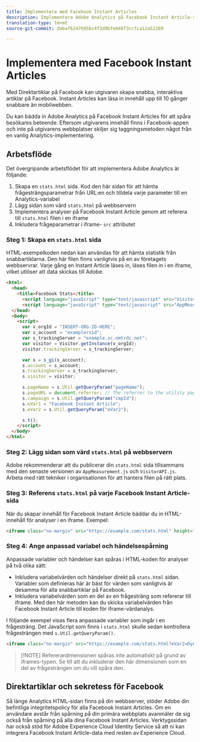 ```yaml
---
title: Implementera med Facebook Instant Articles
description: Implementera Adobe Analytics på Facebook Instant Article-sidor.
translation-type: tm+mt
source-git-commit: dabaf6247695bc4f3d9bfe668f3ccfca12a52269

---
```



# Implementera med Facebook Instant Articles

Med Direktartiklar på Facebook kan utgivaren skapa snabba, interaktiva artiklar på Facebook. Instant Articles kan läsa in innehåll upp till 10 gånger snabbare än mobilwebben.

Du kan bädda in Adobe Analytics på Facebook Instant Articles för att spåra besökares beteende. Eftersom utgivarens innehåll finns i Facebook-appen och inte på utgivarens webbplatser skiljer sig taggningsmetoden något från en vanlig Analytics-implementering.

## Arbetsflöde

Det övergripande arbetsflödet för att implementera Adobe Analytics är följande:

1. Skapa en `stats.html` sida. Kod den här sidan för att hämta frågesträngsparametrar från URL:en och tilldela varje parameter till en Analytics-variabel
1. Lägg sidan som värd `stats.html` på webbservern
1. Implementera analyser på Facebook Instant Article genom att referera till `stats.html` filen i en iframe
1. Inkludera frågeparametrar i iframe- `src` attributet

### Steg 1: Skapa en `stats.html` sida

HTML-exempelkoden nedan kan användas för att hämta statistik från snabbartiklarna. Den här filen finns vanligtvis på en av företagets webbservrar. Varje gång en Instant Article läses in, läses filen in i en iframe, vilket utlöser att data skickas till Adobe.

```html
<html>
  <head>
    <title>Facebook Stats</title>
      <script language="javaScript" type="text/javascript" src="VisitorAPI.js"></script>
      <script language="javaScript" type="text/javascript" src="AppMeasurement.js"></script>
  </head>
  <body>
    <script>
      var v_orgId = "INSERT-ORG-ID-HERE";
      var s_account = "examplersid";
      var s_trackingServer = "example.sc.omtrdc.net";
      var visitor = Visitor.getInstance(v_orgId);
      visitor.trackingServer = s_trackingServer;

      var s = s_gi(s_account);
      s.account = s_account;
      s.trackingServer = s_trackingServer;
      s.visitor = visitor;

      s.pageName = s.Util.getQueryParam("pageName");
      s.pageURL = document.referrer; // The referrer to the utility page is the parent frame
      s.campaign = s.Util.getQueryParam("cmpId");
      s.eVar1 = "Facebook Instant Article";
      s.eVar2 = s.Util.getQueryParam("eVar2");

      s.t();
    </script>
  </body>
</html>
```

### Steg 2: Lägg sidan som värd `stats.html` på webbservern

Adobe rekommenderar att du publicerar din `stats.html` sida tillsammans med den senaste versionen av `AppMeasurement.js` och `VisitorAPI.js`. Arbeta med rätt tekniker i organisationen för att hantera filen på rätt plats.

### Steg 3: Referens `stats.html` på varje Facebook Instant Article-sida

När du skapar innehåll för Facebook Instant Article bäddar du in HTML-innehåll för analyser i en iframe. Exempel:

```html
<iframe class="no-margin" src="https://example.com/stats.html" height="0"></iframe>
```

### Steg 4: Ange anpassad variabel och händelsespårning

Anpassade variabler och händelser kan spåras i HTML-koden för analyser på två olika sätt:

* Inkludera variabelvärden och händelser direkt på `stats.html` sidan. Variabler som definieras här är bäst för värden som vanligtvis är desamma för alla snabbartiklar på Facebook.
* Inkludera variabelvärden som en del av en frågesträng som refererar till iframe. Med den här metoden kan du skicka variabelvärden från Facebook Instant Article till koden för iframe-värdanalys.

I följande exempel visas flera anpassade variabler som ingår i en frågesträng. Det JavaScript som finns i `stats.html` skulle sedan kontrollera frågesträngen med `s.Util.getQueryParam()`.

```html
<iframe class="no-margin" src="https://example.com/stats.html?eVar2=Dynamic%20article%20title&pageName=Example%20article%20name&cmpId=exampleID123" height="0"></iframe>
```

>[!NOTE] Refererardimensionen spåras inte automatiskt på grund av iframes-typen. Se till att du inkluderar den här dimensionen som en del av frågesträngen om du vill spåra den.

## Direktartiklar och sekretess för Facebook

Så länge Analytics HTML-sidan finns på din webbserver, stöder Adobe din befintliga integritetspolicy för alla Facebook Instant Articles. Om en användare avstår från spårning på din primära webbplats avanmäler de sig också från spårning på alla dina Facebook Instant Articles. Verktygssidan har också stöd för Adobe Experience Cloud Identity Service så att ni kan integrera Facebook Instant Article-data med resten av Experience Cloud.
